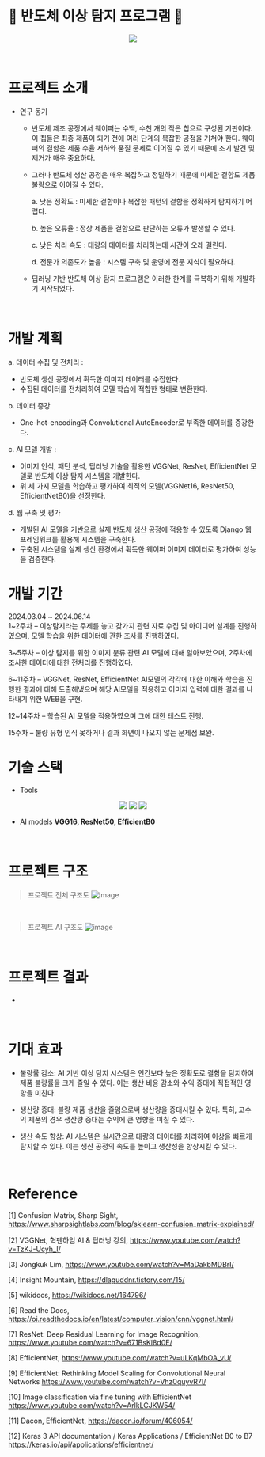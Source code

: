 # :microscope: 반도체 이상 탐지 프로그램 :microscope:
<p align="center">
 <img src=https://github.com/user-attachments/assets/3e579722-8422-4e49-9876-10d7e4262eab>
</p>
<br>

# 프로젝트 소개
* 연구 동기
  * 반도체 제조 공정에서 웨이퍼는 수백, 수천 개의 작은 칩으로 구성된 기판이다. 이 칩들은 최종 제품이 되기 전에 여러 단계의 복잡한 공정을
    거쳐야 한다. 웨이퍼의 결함은 제품 수율 저하와 품질 문제로 이어질 수 있기 때문에 조기 발견 및 제거가 매우 중요하다.
  * 그러나 반도체 생산 공정은 매우 복잡하고 정밀하기 때문에 미세한 결함도 제품 불량으로 이어질 수 있다.
    
    a. 낮은 정확도 : 미세한 결함이나 복잡한 패턴의 결함을 정확하게 탐지하기 어렵다.
    
    b. 높은 오류율 : 정상 제품을 결함으로 판단하는 오류가 발생할 수 있다.
    
    c. 낮은 처리 속도 : 대량의 데이터를 처리하는데 시간이 오래 걸린다.
    
    d. 전문가 의존도가 높음 : 시스템 구축 및 운영에 전문 지식이 필요하다.
    
  * 딥러닝 기반 반도체 이상 탐지 프로그램은 이러한 한계를 극복하기 위해 개발하기 시작되었다.
 <br>
 
 # 개발 계획 
 a. 데이터 수집 및 전처리 :
  * 반도체 생산 공정에서 휙득한 이미지 데이터를 수집한다.
  * 수집된 데이터를 전처리하여 모델 학습에 적합한 형태로 변환한다.

b. 데이터 증강
  * One-hot-encoding과 Convolutional AutoEncoder로 부족한 데이터를 증강한다.
    
c. AI 모델 개발 :
  * 이미지 인식, 패턴 분석, 딥러닝 기술을 활용한 VGGNet, ResNet, EfficientNet 모델로 반도체 이상 탐지 시스템을 개발한다.
  * 위 세 가지 모델을 학습하고 평가하여 최적의 모델(VGGNet16, ResNet50, EfficientNetB0)을 선정한다.

d. 웹 구축 및 평가
  * 개발된 AI 모델을 기반으로 실제 반도체 생산 공정에 적용할 수 있도록 Django 웹 프레임워크를 활용해 시스템을 구축한다.
  * 구축된 시스템을 실제 생산 환경에서 휙득한 웨이퍼 이미지 데이터로 평가하여 성능을 검증한다.

# 개발 기간
2024.03.04 ~ 2024.06.14  
1~2주차 – 이상탐지라는 주제를 놓고 갖가지 관련 자료 수집 및 아이디어 설계를 진행하였으며, 모델 학습을 위한 데이터에 관한 조사를 진행하였다.

3~5주차 – 이상 탐지를 위한 이미지 분류 관련 AI 모델에 대해 알아보았으며, 2주차에 조사한 데이터에 대한 전처리를 진행하였다.

6~11주차 – VGGNet, ResNet, EfficientNet AI모델의 각각에 대한 이해와 학습을 진행한 결과에 대해 도출해냈으며 해당 AI모델을 적용하고 이미지 입력에 대한 결과를 나타내기 위한 WEB을 구현.

12~14주차 – 학습된 AI 모델을 적용하였으며 그에 대한 테스트 진행.

15주차 – 불량 유형 인식 못하거나 결과 화면이 나오지 않는 문제점 보완.

# 기술 스택
* Tools
<div align="center">
  <img src="https://img.shields.io/badge/tensorflow-FF6F00?style=for-the-badge&logo=tensorflow&logoColor=white">
  <img src="https://img.shields.io/badge/keras-D00000?style=for-the-badge&logo=keras&logoColor=white">
  <img src="https://img.shields.io/badge/django-092E20?style=for-the-badge&logo=django&logoColor=white">
</div>

* AI models
<strong>VGG16, ResNet50, EfficientB0</strong>
</br>

# 프로젝트 구조
> 프로젝트 전체 구조도
![image](https://github.com/user-attachments/assets/6ec73f6d-d981-4a1f-b705-9c956d1ff605)
<br>

> 프로젝트 AI 구조도
![image](https://github.com/user-attachments/assets/806e3ff2-9a06-4054-a2e5-e51572d94e9a)
<br>

# 프로젝트 결과
* 
<br>

# 기대 효과
- 불량률 감소: AI 기반 이상 탐지 시스템은 인간보다 높은 정확도로 결함을 탐지하여 제품 불량률을 크게 줄일 수 있다. 이는 생산 비용 감소와 수익 증대에 직접적인 영향을 미친다. 

 - 생산량 증대: 불량 제품 생산을 줄임으로써 생산량을 증대시킬 수 있다. 특히, 고수익 제품의 경우 생산량 증대는 수익에 큰 영향을 미칠 수 있다.  

 - 생산 속도 향상: AI 시스템은 실시간으로 대량의 데이터를 처리하여 이상을 빠르게 탐지할 수 있다. 이는 생산 공정의 속도를 높이고 생산성을 향상시킬 수 있다.
<br>

# Reference
[1]  Confusion Matrix, Sharp Sight,
https://www.sharpsightlabs.com/blog/sklearn-confusion_matrix-explained/

[2] VGGNet, 혁펜하임 AI & 딥러닝 강의, https://www.youtube.com/watch?v=TzKJ-Ucyh_I/

[3] Jongkuk Lim, https://www.youtube.com/watch?v=MaDakbMDBrI/

[4] Insight Mountain, https://dlaguddnr.tistory.com/15/

[5] wikidocs, https://wikidocs.net/164796/

[6] Read the Docs,
https://oi.readthedocs.io/en/latest/computer_vision/cnn/vggnet.html/ 

[7] ResNet: Deep Residual Learning for Image Recognition,
https://www.youtube.com/watch?v=671BsKl8d0E/

[8] EfficientNet, https://www.youtube.com/watch?v=uLKqMbOA_vU/

[9] EfficientNet: Rethinking Model Scaling for Convolutional Neural Networks
https://www.youtube.com/watch?v=Vhz0quyvR7I/

[10] Image classification via fine tuning with EfficientNet
https://www.youtube.com/watch?v=ArlkLCJKW54/

[11] Dacon, EfficientNet, https://dacon.io/forum/406054/

[12] Keras 3 API documentation / Keras Applications / EfficientNet B0 to B7
https://keras.io/api/applications/efficientnet/
